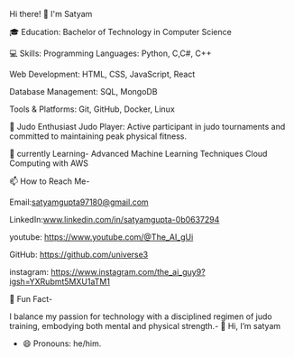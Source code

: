 Hi there! 👋 I'm Satyam

🎓 Education:
Bachelor of Technology in Computer Science

💻 Skills: 
Programming Languages: Python, C,C#, C++

Web Development: HTML, CSS, JavaScript, React

Database Management: SQL, MongoDB

Tools & Platforms: Git, GitHub, Docker, Linux

🥋 Judo Enthusiast
Judo Player: Active participant in judo tournaments and committed to maintaining peak physical fitness.

🌱 currently Learning-
Advanced Machine Learning Techniques
Cloud Computing with AWS

📫 How to Reach Me-


Email:satyamgupta97180@gmail.com 

LinkedIn:www.linkedin.com/in/satyamgupta-0b0637294

youtube: https://www.youtube.com/@The_AI_gUi

GitHub: https://github.com/universe3

instagram: https://www.instagram.com/the_ai_guy9?igsh=YXRubmt5MXU1aTM1

🚀 Fun Fact-

I balance my passion for technology with a disciplined regimen of judo training, embodying both mental and physical strength.- 👋 Hi, I’m satyam 

- 😄 Pronouns: he/him.
